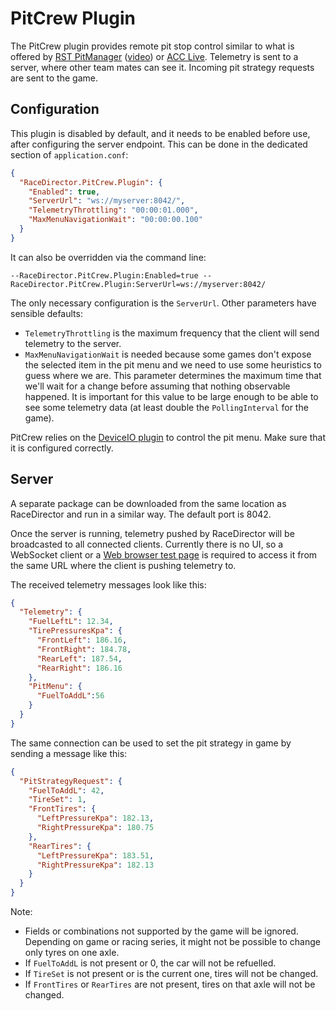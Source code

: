 ﻿# PitCrew Plugin

The PitCrew plugin provides remote pit stop control similar to what is offered by
[RST PitManager](https://racingsimtools.com/add-ons) ([video](https://youtu.be/HaRj2sznYLA))
or [ACC Live](https://accdrive.com/). Telemetry is sent to a server, where other team mates
can see it. Incoming pit strategy requests are sent to the game.

## Configuration

This plugin is disabled by default, and it needs to be enabled before use, after configuring
the server endpoint. This can be done in the dedicated section of `application.conf`:

```json
{
  "RaceDirector.PitCrew.Plugin": {
    "Enabled": true,
    "ServerUrl": "ws://myserver:8042/",
    "TelemetryThrottling": "00:00:01.000",
    "MaxMenuNavigationWait": "00:00:00.100"
  }
}
```

It can also be overridden via the command line:

```
--RaceDirector.PitCrew.Plugin:Enabled=true --RaceDirector.PitCrew.Plugin:ServerUrl=ws://myserver:8042/
```

The only necessary configuration is the `ServerUrl`. Other parameters have sensible defaults:
- `TelemetryThrottling` is the maximum frequency that the client will send telemetry to the server.
- `MaxMenuNavigationWait` is needed because some games don't expose the selected item in the pit
   menu and we need to use some heuristics to guess where we are. This parameter determines the
   maximum time that we'll wait for a change before assuming that nothing observable happened.
   It is important for this value to be large enough to be able to see some telemetry data
   (at least double the `PollingInterval` for the game).

PitCrew relies on the [DeviceIO plugin](DeviceIO.md) to control the pit menu. Make sure that it
is configured correctly.

## Server

A separate package can be downloaded from the same location as RaceDirector and run in a similar
way. The default port is 8042.

Once the server is running, telemetry pushed by RaceDirector will be broadcasted to all
connected clients. Currently there is no UI, so a WebSocket client or a
[Web browser test page](http://livepersoninc.github.io/ws-test-page/) is required to access it
from the same URL where the client is pushing telemetry to.

The received telemetry messages look like this:
```json
{
  "Telemetry": {
    "FuelLeftL": 12.34,
    "TirePressuresKpa": {
      "FrontLeft": 186.16,
      "FrontRight": 184.78,
      "RearLeft": 187.54,
      "RearRight": 186.16
    },
    "PitMenu": {
      "FuelToAddL":56
    }
  }
}
```

The same connection can be used to set the pit strategy in game by sending a message like this:
```json
{
  "PitStrategyRequest": {
    "FuelToAddL": 42,
    "TireSet": 1,
    "FrontTires": {
      "LeftPressureKpa": 182.13,
      "RightPressureKpa": 180.75
    },
    "RearTires": {
      "LeftPressureKpa": 183.51,
      "RightPressureKpa": 182.13
    }
  }
}
```

Note:
 - Fields or combinations not supported by the game will be ignored. Depending on game or racing series, it might not be possible to change only tyres on one axle.
 - If `FuelToAddL` is not present or 0, the car will not be refuelled.
 - If `TireSet` is not present or is the current one, tires will not be changed.
 - If `FrontTires` or `RearTires` are not present, tires on that axle will not be changed.